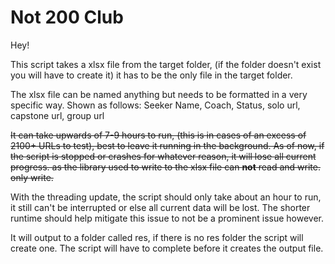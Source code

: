 # Not 200 Club

Hey!

This script takes a xlsx file from the target folder, (if the folder doesn't exist you will have to create it) it has to be the only file in the target folder.

The xlsx file can be named anything but needs to be formatted in a very specific way. Shown as follows:
Seeker Name, Coach, Status, solo url, capstone url, group url

<del>
    It can take upwards of 7-9 hours to run, (this is in cases of an excess of 2100+ URLs to test),
    best to leave it running in the background. As of now, if the script is stopped or crashes for whatever reason, it will lose all current progress. as the library used to write to the xlsx file can <b>not</b> read and write. only write.
</del>

With the threading update, the script should only take about an hour to run, it still can't be interrupted or else all current data will be lost. The shorter runtime should help mitigate this issue to not be a prominent issue however.

It will output to a folder called res, if there is no res folder the script will create one.
The script will have to complete before it creates the output file.
